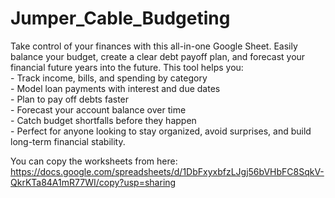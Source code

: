 # Jumper_Cable_Budgeting

Take control of your finances with this all-in-one Google Sheet. Easily balance your budget, create a clear debt payoff plan, and forecast your financial future years into the future. This tool helps you:			
	- Track income, bills, and spending by category						
	- Model loan payments with interest and due dates						
	- Plan to pay off debts faster						
	- Forecast your account balance over time						
	- Catch budget shortfalls before they happen						
	- Perfect for anyone looking to stay organized, avoid surprises, and build long-term financial stability.			

You can copy the worksheets from here:
https://docs.google.com/spreadsheets/d/1DbFxyxbfzLJgj56bVHbFC8SqkV-QkrKTa84A1mR77WI/copy?usp=sharing
